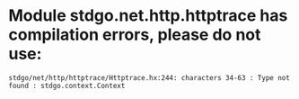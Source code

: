 # Module stdgo.net.http.httptrace has compilation errors, please do not use:
```
stdgo/net/http/httptrace/Httptrace.hx:244: characters 34-63 : Type not found : stdgo.context.Context

```

